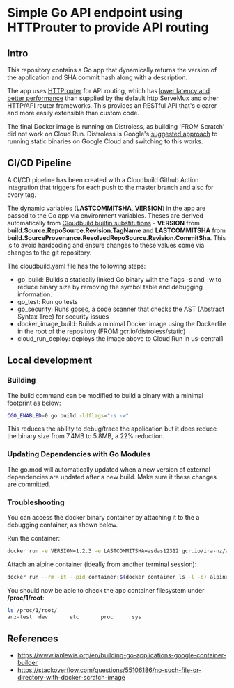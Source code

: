 # Simple Go API endpoint using HTTProuter to provide API routing

## Intro

This repository contains a Go app that dynamically returns the version of the application and SHA commit hash along with a description.

The app uses [HTTProuter](https://github.com/julienschmidt/httprouter) for API routing, which has [lower latency and better performance](https://github.com/julienschmidt/go-http-routing-benchmark) than supplied by the default http.ServeMux and other HTTP/API router frameworks. This provides an RESTful API that's clearer and more easily extensible than custom code.

The final Docker image is running on Distroless, as building 'FROM Scratch' did not work on Cloud Run. Distroless is Google's [suggested approach](https://github.com/GoogleContainerTools/distroless/blob/master/base/README.md) to running static binaries on Google Cloud and switching to this works.

## CI/CD Pipeline

A CI/CD pipeline has been created with a Cloudbuild Github Action integration that triggers for each push to the master branch and also for every tag.

The dynamic variables (**LASTCOMMITSHA**, **VERSION**) in the app are passed to the Go app via environment variables. Theses are derived automatically from [Cloudbuild builtin substitutions](https://cloud.google.com/cloud-build/docs/configuring-builds/substitute-variable-values) - **VERSION** from **build.Source.RepoSource.Revision.TagName** and **LASTCOMMITSHA** from **build.SourceProvenance.ResolvedRepoSource.Revision.CommitSha**. This is to avoid hardcoding and ensure changes to these values come via changes to the git repository.

The cloudbuild.yaml file has the following steps:

- go_build: Builds a statically linked Go binary with the flags -s and -w to reduce binary size by removing the symbol table and debugging information.
- go_test: Run go tests
- go_security: Runs [gosec](https://github.com/securego/gosec), a code scanner that checks the AST (Abstract Syntax Tree) for security issues
- docker_image_build: Builds a minimal Docker image using the Dockerfile in the root of the repository (FROM gcr.io/distroless/static)
- cloud_run_deploy: deploys the image above to Cloud Run in us-central1

## Local development

### Building

The build command can be modified to build a binary with a minimal footprint as below:

```bash
CGO_ENABLED=0 go build -ldflags="-s -w"
```

This reduces the ability to debug/trace the application but it does reduce the binary size from 7.4MB to 5.8MB, a 22% reduction.

### Updating Dependencies with Go Modules

The go.mod will automatically updated when a new version of external dependencies are updated after a new build. Make sure it these changes are committed.

### Troubleshooting

You can access the docker binary container by attaching it to the a debugging container, as shown below.

Run the container:

```bash
docker run -e VERSION=1.2.3 -e LASTCOMMITSHA=asdas12312 gcr.io/ira-nz/anz-test:latest
```

Attach an alpine container (ideally from another terminal session):

```bash
docker run --rm -it --pid container:$(docker container ls -l -q) alpine
```

You should now be able to check the app container filesystem under **/proc/1/root**:

```bash
ls /proc/1/root/
anz-test  dev       etc       proc      sys
```

## References

- https://www.ianlewis.org/en/building-go-applications-google-container-builder
- https://stackoverflow.com/questions/55106186/no-such-file-or-directory-with-docker-scratch-image
